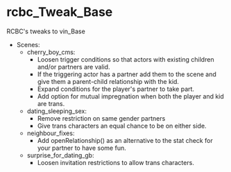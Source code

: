 # rcbc\_Tweak\_Base
RCBC's tweaks to vin\_Base

* Scenes:
  * cherry\_boy\_cms:
    * Loosen trigger conditions so that actors with existing children and/or
      partners are valid.
    * If the triggering actor has a partner add them to the scene and give
      them a parent-child relationship with the kid.
    * Expand conditions for the player's partner to take part.
    * Add option for mutual impregnation when both the player and kid are
      trans.
  * dating\_sleeping\_sex:
    * Remove restriction on same gender partners
    * Give trans characters an equal chance to be on either side.
  * neighbour\_fixes:
    * Add openRelationship() as an alternative to the stat check for your
      partner to have some fun.
  * surprise\_for\_dating\_gb:
    * Loosen invitation restrictions to allow trans characters.
